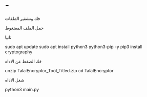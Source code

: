 # -
فك وتشفير الملفات 


حمل الملف المضغوط 

ثانيا

sudo apt update
sudo apt install python3 python3-pip -y
pip3 install cryptography


فك الضغط عن الاداه 

unzip TalalEncryptor_Tool_Titled.zip
cd TalalEncryptor



شغل الاداه

python3 main.py
